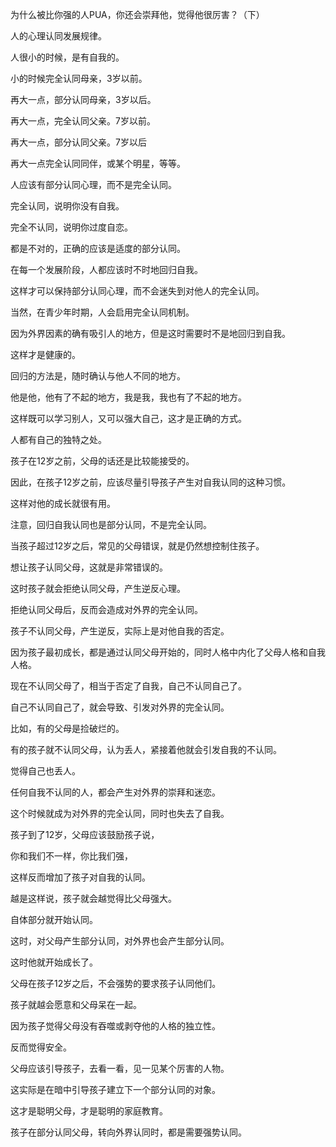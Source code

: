 为什么被比你强的人PUA，你还会崇拜他，觉得他很厉害？（下）







人的心理认同发展规律。

人很小的时候，是有自我的。

小的时候完全认同母亲，3岁以前。

再大一点，部分认同母亲，3岁以后。

再大一点，完全认同父亲。7岁以前。

再大一点，部分认同父亲。7岁以后

再大一点完全认同同伴，或某个明星，等等。



人应该有部分认同心理，而不是完全认同。

完全认同，说明你没有自我。

完全不认同，说明你过度自恋。

都是不对的，正确的应该是适度的部分认同。



在每一个发展阶段，人都应该时不时地回归自我。

这样才可以保持部分认同心理，而不会迷失到对他人的完全认同。

当然，在青少年时期，人会启用完全认同机制。

因为外界因素的确有吸引人的地方，但是这时需要时不是地回归到自我。

这样才是健康的。



回归的方法是，随时确认与他人不同的地方。

他是他，他有了不起的地方，我是我，我也有了不起的地方。

这样既可以学习别人，又可以强大自己，这才是正确的方式。

人都有自己的独特之处。



孩子在12岁之前，父母的话还是比较能接受的。

因此，在孩子12岁之前，应该尽量引导孩子产生对自我认同的这种习惯。

这样对他的成长就很有用。

注意，回归自我认同也是部分认同，不是完全认同。



当孩子超过12岁之后，常见的父母错误，就是仍然想控制住孩子。

想让孩子认同父母，这就是非常错误的。

这时孩子就会拒绝认同父母，产生逆反心理。

拒绝认同父母后，反而会造成对外界的完全认同。



孩子不认同父母，产生逆反，实际上是对他自我的否定。

因为孩子最初成长，都是通过认同父母开始的，同时人格中内化了父母人格和自我人格。

现在不认同父母了，相当于否定了自我，自己不认同自己了。

自己不认同自己了，就会导致、引发对外界的完全认同。



比如，有的父母是捡破烂的。

有的孩子就不认同父母，认为丢人，紧接着他就会引发自我的不认同。

觉得自己也丢人。

任何自我不认同的人，都会产生对外界的崇拜和迷恋。

这个时候就成为对外界的完全认同，同时也失去了自我。



孩子到了12岁，父母应该鼓励孩子说，

你和我们不一样，你比我们强，

这样反而增加了孩子对自我的认同。

越是这样说，孩子就会越觉得比父母强大。

自体部分就开始认同。

这时，对父母产生部分认同，对外界也会产生部分认同。

这时他就开始成长了。



父母在孩子12岁之后，不会强势的要求孩子认同他们。

孩子就越会愿意和父母呆在一起。

因为孩子觉得父母没有吞噬或剥夺他的人格的独立性。

反而觉得安全。



父母应该引导孩子，去看一看，见一见某个厉害的人物。

这实际是在暗中引导孩子建立下一个部分认同的对象。

这才是聪明父母，才是聪明的家庭教育。



孩子在部分认同父母，转向外界认同时，都是需要强势认同。





